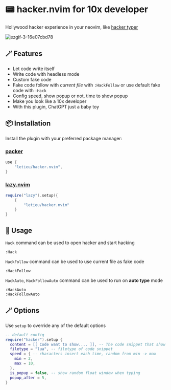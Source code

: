 # 📟 hacker.nvim for 10x developer

Hollywood hacker experience in your neovim, like [hacker typer](https://hackertyper.net/)

![ezgif-3-16e07cbd78](https://github.com/letieu/hacker.nvim/assets/53562817/bbf2b680-3863-47b1-9008-96b5d472769a)


## 🪄 Features
- Let code write itself
- Write code with headless mode
- Custom fake code
- Fake code follow with *current file* with `:HackFollow` or use default fake code with `:Hack`
- Config speed, show popup or not, time to show popup
- Make you look like a 10x developer
- With this plugin, ChatGPT just a baby toy

## 📦 Installation

Install the plugin with your preferred package manager:

### [packer](https://github.com/wbthomason/packer.nvim)

```lua
use {
    "letieu/hacker.nvim",
}
```

### [lazy.nvim](https://github.com/folke/lazy.nvim)

```lua
require("lazy").setup({
    { 
        "letieu/hacker.nvim"
    }
}
```

## 🚀 Usage

`Hack` command can be used to open hacker and start hacking

```
:Hack
```

`HackFollow` command can be used to use current file as fake code
```
:HackFollow
```

`HackAuto`, `HackFollowAuto` command can be used to run on **auto type** mode
```
:HackAuto
:HackFollowAuto
```

## 🪄 Options

Use `setup` to override any of the default options

```lua
-- default config
require("hacker").setup {
  content = [[ Code want to show.... ]], -- The code snippet that show when typing
  filetype = "lua", -- filetype of code snippet
  speed = { -- characters insert each time, random from min -> max
    min = 2,
    max = 10,
  },
  is_popup = false, -- show random float window when typing
  popup_after = 5,
}
```

